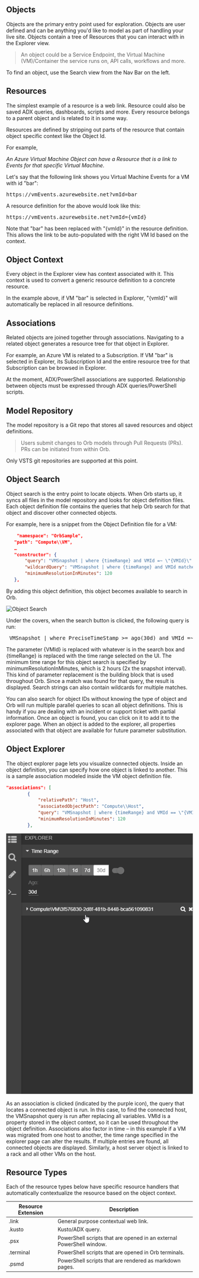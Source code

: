 ## Objects
Objects are the primary entry point used for exploration.
Objects are user defined and can be anything you'd like to model as part of handling your live site.
Objects contain a tree of Resources that you can interact with in the Explorer view.

> An object could be a Service Endpoint, the Virtual Machine (VM)/Container the service runs on, API calls, workflows and more.

To find an object, use the Search view from the Nav Bar on the left.

## Resources 
The simplest example of a resource is a web link. Resource could also be saved ADX queries, dashboards, scripts and more.
Every resource belongs to a parent object and is related to it in some way.

Resources are defined by stripping out parts of the resource that contain object specific context like the Object Id.

For example,

*An Azure Virtual Machine Object can have a Resource that is a link to Events for that specific Virtual Machine.*

Let's say that the following link shows you Virtual Machine Events for a VM with id "bar":

<pre>
https://vmEvents.azurewebsite.net?vmId=bar
</pre>

A resource definition for the above would look like this:

<pre>
https://vmEvents.azurewebsite.net?vmId={vmId}
</pre>

Note that "bar" has been replaced with "{vmId}" in the resource definition. This allows the link to be auto-populated with the right VM Id based on the context.

## Object Context
Every object in the Explorer view has context associated with it.
This context is used to convert a generic resource definition to a concrete resource.

In the example above, if VM "bar" is selected in Explorer, "{vmId}" will automatically be replaced in all resource definitions.

## Associations
Related objects are joined together through associations.
Navigating to a related object generates a resource tree for that object in Explorer.

For example, an Azure VM is related to a Subscription. If VM "bar" is selected in Explorer, its Subscription Id and the entire resource tree for that Subscription can be browsed in Explorer.

At the moment, ADX/PowerShell associations are supported. Relationship between objects must be expressed through ADX queries/PowerShell scripts.

## Model Repository
The model repository is a Git repo that stores all saved resources and object definitions. 

> Users submit changes to Orb models through Pull Requests (PRs). PRs can be initiated from within Orb.

Only VSTS git repositories are supported at this point.

## Object Search
Object search is the entry point to locate objects. When Orb starts up, it syncs all files in the model repository and looks for object definition files. Each object definition file contains the queries that help Orb search for that object and discover other connected objects.  

For example, here is a snippet from the Object Definition file for a VM:
 
 ```json
     "namespace": "OrbSample",
    "path": "Compute\\VM",
    …
    "constructor": {
        "query": "VMSnapshot | where {timeRange} and VMId =~ \"{VMId}\" | take 1 | project VMId",
        "wildcardQuery": "VMSnapshot | where {timeRange} and VMId matches regex \"{VMId}\" | summarize by VMId",
        "minimumResolutionInMinutes": 120
    },
 ```
 By adding this object definition, this object becomes available to search in Orb.
 
 ![Object Search](objectSearch.gif)
 
 Under the covers, when the search button is clicked, the following query is run:
 
 <pre>
 VMSnapshot | where PreciseTimeStamp >= ago(30d) and VMId =~ "3f576830-2d8f-481b-8448-bca561090831" | take 1 | project VMId </pre>
 
The parameter {VMId} is replaced with whatever is in the search box and {timeRange} is replaced with the time range selected on the UI. The minimum time range for this object search is specified by minimumResolutionInMinutes, which is 2 hours (2x the snapshot interval). This kind of parameter replacement is the building block that is used throughout Orb.
Since a match was found for that query, the result is displayed. Search strings can also contain wildcards for multiple matches.

You can also search for object IDs without knowing the type of object and Orb will run multiple parallel queries to scan all object definitions. This is handy if you are dealing with an incident or support ticket with partial information. Once an object is found, you can click on it to add it to the explorer page. When an object is added to the explorer, all properties associated with that object are available for future parameter substitution.

## Object Explorer
The object explorer page lets you visualize connected objects. Inside an object definition, you can specify how one object is linked to another. This is a sample association modeled inside the VM object definition file.

```json
"associations": [
        {
            "relativePath": "Host",
            "associatedObjectPath": "Compute\\Host",
            "query": "VMSnapshot | where {timeRange} and VMId == \"{VMId}\" | take 1 | project HostId",
            "minimumResolutionInMinutes": 120
        },
```
 ![Associations](orbAssociations.gif)
 
 As an association is clicked (indicated by the purple icon), the query that locates a connected object is run. In this case, to find the connected host, the VMSnapshot query is run after replacing all variables. VMId is a property stored in the object context, so it can be used throughout the object definition. Associations also factor in time – in this example if a VM was migrated from one host to another, the time range specified in the explorer page can alter the results. If multiple entries are found, all connected objects are displayed. Similarly, a host server object is linked to a rack and all other VMs on the host.
 
## Resource Types

Each of the resource types below have specific resource handlers that automatically contextualize the resource based on the object context.

Resource Extension | Description
------------ | -------------
.link | General purpose contextual web link.
.kusto | Kusto/ADX query. 
.psx | PowerShell scripts that are opened in an external PowerShell window.
.terminal | PowerShell scripts that are opened in Orb terminals.
.psmd | PowerShell scripts that are rendered as markdown pages.
